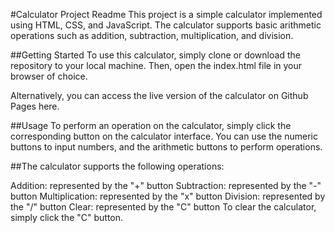 #Calculator Project Readme
This project is a simple calculator implemented using HTML, CSS, and JavaScript. The calculator supports basic arithmetic operations such as addition, subtraction, multiplication, and division.

##Getting Started
To use this calculator, simply clone or download the repository to your local machine. Then, open the index.html file in your browser of choice.

Alternatively, you can access the live version of the calculator on Github Pages here.

##Usage
To perform an operation on the calculator, simply click the corresponding button on the calculator interface. You can use the numeric buttons to input numbers, and the arithmetic buttons to perform operations.

##The calculator supports the following operations:

Addition: represented by the "+" button
Subtraction: represented by the "-" button
Multiplication: represented by the "x" button
Division: represented by the "/" button
Clear: represented by the "C" button
To clear the calculator, simply click the "C" button.





